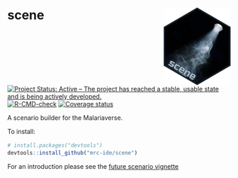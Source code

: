 
<!-- README.md is generated from README.Rmd. Please edit that file -->

# scene <img src="man/figures/Scene.png" align="right" width=30% height=30% />

<!-- badges: start -->

[![Project Status: Active – The project has reached a stable, usable
state and is being actively
developed.](https://www.repostatus.org/badges/latest/active.svg)](https://www.repostatus.org/#active)
[![R-CMD-check](https://github.com/mrc-ide/scene/workflows/R-CMD-check/badge.svg)](https://github.com/mrc-ide/scene/actions)
[![Coverage
status](https://codecov.io/gh/mrc-ide/peeps/branch/main/graph/badge.svg)](https://codecov.io/github/mrc-ide/scene)
<!-- badges: end -->

A scenario builder for the Malariaverse.

To install:

``` r
# install.packages("devtools")
devtools::install_github("mrc-ide/scene")
```

For an introduction please see the [future scenario
vignette](https://mrc-ide.github.io/scene/articles/future-scenario.html)
